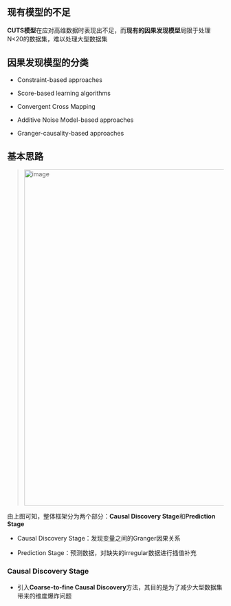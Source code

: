 ## 现有模型的不足

**CUTS模型**在应对高维数据时表现出不足，而**现有的因果发现模型**局限于处理N<20的数据集，难以处理大型数据集

## 因果发现模型的分类

+ Constraint-based approaches

+ Score-based learning algorithms

+ Convergent Cross Mapping

+ Additive Noise Model-based approaches

+ Granger-causality-based approaches

## 基本思路

> <img width="781" alt="image" src="https://github.com/user-attachments/assets/e5568478-bb32-457f-bbf1-aacd9d6869d4">

由上图可知，整体框架分为两个部分：**Causal Discovery Stage**和**Prediction Stage**

+ Causal Discovery Stage：发现变量之间的Granger因果关系

+ Prediction Stage：预测数据，对缺失的irregular数据进行插值补充

### Causal Discovery Stage

+ 引入**Coarse-to-fine Causal Discovery**方法，其目的是为了减少大型数据集带来的维度爆炸问题
